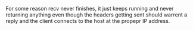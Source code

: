 For some reason recv never finishes, it just keeps running and never returning anything even though the headers getting sent should warrent a reply and the client connects to the host at the propepr IP address.
